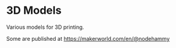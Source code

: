 # 3D Models

Various models for 3D printing.

Some are published at https://makerworld.com/en/@nodehammy

